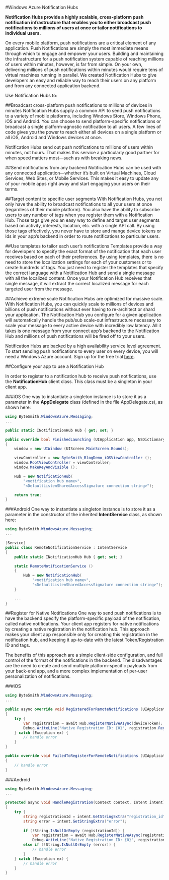 #Windows Azure Notification Hubs

**Notification Hubs provide a highly scalable, cross-platform push notification infrastructure that enables you to either broadcast push notifications to millions of users at once or tailor notifications to individual users.**

On every mobile platform, push notifications are a critical element of any application. Push Notifications are simply the most immediate means through which to engage and empower your users. Building and maintaining the infrastructure for a push notification system capable of reaching millions of users within minutes, however, is far from simple. On your own, delivering millions of push notifications within minutes would require tens of virtual machines running in parallel. We created Notification Hubs to give developers an easy and reliable way to reach their users on any platform and from any connected application backend.

Use Notification Hubs to:

##Broadcast cross-platform push notifications to millions of devices in minutes
Notification Hubs supply a common API to send push notifications to a variety of mobile platforms, including Windows Store, Windows Phone, iOS and Android. You can choose to send platform-specific notifications or broadcast a single platform-agnostic notification to all users. A few lines of code gives you the power to reach either all devices on a single platform or all iOS, Android and Windows devices at once.

Notification Hubs send out push notifications to millions of users within minutes, not hours. That makes this service a particularly good partner for when speed matters most—such as with breaking news.

##Send notifications from any backend
Notification Hubs can be used with any connected application—whether it’s built on Virtual Machines, Cloud Services, Web Sites, or Mobile Services. This makes it easy to update any of your mobile apps right away and start engaging your users on their terms.

##Target content to specific user segments
With Notification Hubs, you not only have the ability to broadcast notifications to all your users at once (regardless of their mobile platform). You also have the ability to subscribe users to any number of tags when you register them with a Notification Hub. Those tags give you an easy way to define and target user segments based on activity, interests, location, etc. with a single API call. By using those tags effectively, you never have to store and mange device tokens or Ids in your app’s backend in order to route notifications to particular users.

##Use templates to tailor each user’s notifications
Templates provide a way for developers to specify the exact format of the notification that each user receives based on each of their preferences. By using templates, there is no need to store the localization settings for each of your customers or to create hundreds of tags. You just need to register the templates that specify the correct language with a Notification Hub and send a single message with all the localized content. Once your Notification Hub receives that single message, it will extract the correct localized message for each targeted user from the message.

##Achieve extreme scale
Notification Hubs are optimized for massive scale. With Notification Hubs, you can quickly scale to millions of devices and billions of push notifications without ever having to re-architect or shard your application. The Notification Hub you configure for a given application will automatically handle the pub/sub scale-out infrastructure necessary to scale your message to every active device with incredibly low latency. All it takes is one message from your connect app’s backend to the Notification Hub and millions of push notifications will be fired off to your users.

Notification Hubs are backed by a high availability service level agreement. To start sending push notifications to every user on every device, you will need a Windows Azure account. Sign up for the free trial [here](http://www.windowsazure.com/en-us/pricing/free-trial/).

##Configure your app to use a Notification Hub

In order to register to a notification hub to receive push notifications, use the **NotificationHub** client class. 
This class must be a singleton in your client app.

###iOS
One way to instantiate a singleton instance is to store it as a parameter in the **AppDelegate** class (defined in the file AppDelegate.cs), as shown here:

```csharp
using ByteSmith.WindowsAzure.Messaging;
...

public static INotificationHub Hub { get; set; }

public override bool FinishedLaunching (UIApplication app, NSDictionary options)
{
	window = new UIWindow (UIScreen.MainScreen.Bounds);

	viewController = new ByteSmith_BlogDemo_iOSViewController ();
	window.RootViewController = viewController;
	window.MakeKeyAndVisible ();

	Hub = new NotificationHub(
		"<notification hub name>",
		"<DefaultListenSharedAccessSignature connection string>");

	return true;
}
```

###Android
One way to instantiate a singleton instance is to store it as a parameter in the constructor of the inherited **IntentService** class, as shown here:

```csharp
using ByteSmith.WindowsAzure.Messaging;
...

[Service]
public class RemoteNotificationService : IntentService
{
	public static INotificationHub Hub { get; set; }

	static RemoteNotificationService ()
	{
		Hub = new NotificationHub(
			"<notification hub name>",
			"<DefaultListenSharedAccessSignature connection string>");
	}
		
	...
}
```

##Register for Native Notifications
One way to send push notifications is to have the backend specify the platform-specific payload of the notification, called native notifications. Your client app registers for native notifications by creating a native registration in the notification hub. This approach makes your client app responsible only for creating this registration in the notification hub, and keeping it up-to-date with the latest Token/Registration ID and tags. 

The benefits of this approach are a simple client-side configuration, and full control of the format of the notifications in the backend. The disadvantages are the need to create and send multiple platform-specific payloads from your back-end app, and a more complex implementation of per-user personalization of notifications. 

###iOS

```csharp
using ByteSmith.WindowsAzure.Messaging;
...

public async override void RegisteredForRemoteNotifications (UIApplication application, NSData deviceToken)
{
	try {
		var registration = await Hub.RegisterNativeAsync(deviceToken);
		Debug.WriteLine("Native Registration ID: {0}", registration.RegistrationId);
	} catch (Exception ex) {
		// handle error
	}
}

public override void FailedToRegisterForRemoteNotifications (UIApplication application , NSError error)
{
	// handle error
}
```

###Android

```csharp
using ByteSmith.WindowsAzure.Messaging;
...

protected async void HandleRegistration(Context context, Intent intent)
{
	try {
		string registrationId = intent.GetStringExtra("registration_id");
		string error = intent.GetStringExtra("error");
		
		if (!String.IsNullOrEmpty (registrationId)) {
			var registration = await Hub.RegisterNativeAsync(registrationId);
			Debug.WriteLine("Native Registration ID: {0}", registration.RegistrationId);
		else if (!String.IsNullOrEmpty (error)) {
			// handle error
		}
	} catch (Exception ex) {
		// handle error
	}
}
```